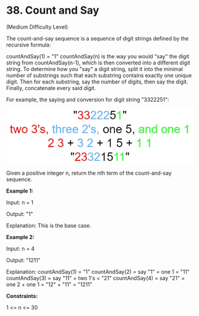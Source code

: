# 38. Count and Say

(Medium Difficulty Level)

The count-and-say sequence is a sequence of digit strings defined by the recursive formula:

countAndSay(1) = "1"
countAndSay(n) is the way you would "say" the digit string from countAndSay(n-1), which is then converted into a different digit string.
To determine how you "say" a digit string, split it into the minimal number of substrings such that each substring contains exactly one unique digit. Then for each substring, say the number of digits, then say the digit. Finally, concatenate every said digit.

For example, the saying and conversion for digit string "3322251":

![image of problem 38](src/countandsay.jpg)

Given a positive integer n, return the nth term of the count-and-say sequence.

**Example 1:**

Input: n = 1

Output: "1"

Explanation: This is the base case.

**Example 2:**

Input: n = 4

Output: "1211"

Explanation:
countAndSay(1) = "1"
countAndSay(2) = say "1" = one 1 = "11"
countAndSay(3) = say "11" = two 1's = "21"
countAndSay(4) = say "21" = one 2 + one 1 = "12" + "11" = "1211"
 
**Constraints:**

1 <= n <= 30